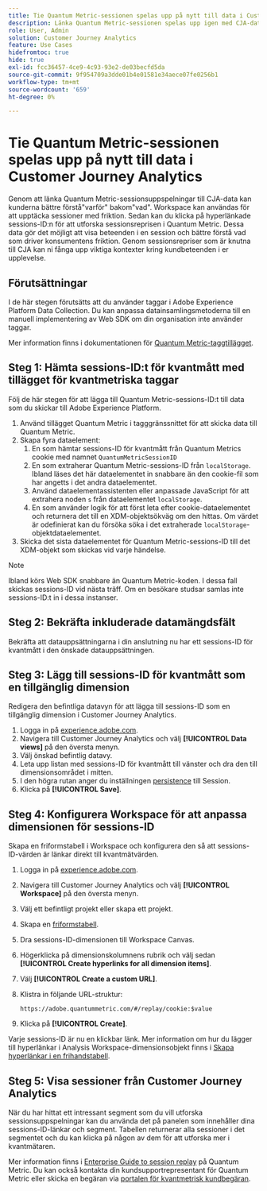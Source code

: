 ```yaml
---
title: Tie Quantum Metric-sessionen spelas upp på nytt till data i Customer Journey Analytics
description: Länka Quantum Metric-sessionen spelas upp igen med CJA-data för att bättre förstå"varför" bakom"vad".
role: User, Admin
solution: Customer Journey Analytics
feature: Use Cases
hidefromtoc: true
hide: true
exl-id: fcc36457-4ce9-4c93-93e2-de03becfd5da
source-git-commit: 9f954709a3dde01b4e01581e34aece07fe0256b1
workflow-type: tm+mt
source-wordcount: '659'
ht-degree: 0%

---
```


# Tie Quantum Metric-sessionen spelas upp på nytt till data i Customer Journey Analytics

Genom att länka Quantum Metric-sessionsuppspelningar till CJA-data kan kunderna bättre förstå&quot;varför&quot; bakom&quot;vad&quot;.  Workspace kan användas för att upptäcka sessioner med friktion. Sedan kan du klicka på hyperlänkade sessions-ID:n för att utforska sessionsreprisen i Quantum Metric.  Dessa data gör det möjligt att visa beteenden i en session och bättre förstå vad som driver konsumentens friktion.  Genom sessionsrepriser som är knutna till CJA kan ni fånga upp viktiga kontexter kring kundbeteenden i er upplevelse.

## Förutsättningar

I de här stegen förutsätts att du använder taggar i Adobe Experience Platform Data Collection. Du kan anpassa datainsamlingsmetoderna till en manuell implementering av Web SDK om din organisation inte använder taggar.

Mer information finns i dokumentationen för [Quantum Metric-taggtillägget](https://experienceleague.adobe.com/en/docs/experience-platform/destinations/catalog/analytics/quantum-metric).

## Steg 1: Hämta sessions-ID:t för kvantmått med tillägget för kvantmetriska taggar

Följ de här stegen för att lägga till Quantum Metric-sessions-ID:t till data som du skickar till Adobe Experience Platform.

1. Använd tillägget Quantum Metric i tagggränssnittet för att skicka data till Quantum Metric.
1. Skapa fyra dataelement:
   1. En som hämtar sessions-ID för kvantmått från Quantum Metrics cookie med namnet `QuantumMetricSessionID`
   1. En som extraherar Quantum Metric-sessions-ID från `localStorage`. Ibland läses det här dataelementet in snabbare än den cookie-fil som har angetts i det andra dataelementet.
   1. Använd dataelementassistenten eller anpassade JavaScript för att extrahera noden `s` från dataelementet `localStorage`.
   1. En som använder logik för att först leta efter cookie-dataelementet och returnera det till en XDM-objektsökväg om den hittas. Om värdet är odefinierat kan du försöka söka i det extraherade `localStorage`-objektdataelementet.
1. Skicka det sista dataelementet för Quantum Metric-sessions-ID till det XDM-objekt som skickas vid varje händelse.

>[!NOTE]
>Ibland körs Web SDK snabbare än Quantum Metric-koden. I dessa fall skickas sessions-ID vid nästa träff. Om en besökare studsar samlas inte sessions-ID:t in i dessa instanser.

## Steg 2: Bekräfta inkluderade datamängdsfält

Bekräfta att datauppsättningarna i din anslutning nu har ett sessions-ID för kvantmått i den önskade datauppsättningen.

## Steg 3: Lägg till sessions-ID för kvantmått som en tillgänglig dimension

Redigera den befintliga datavyn för att lägga till sessions-ID som en tillgänglig dimension i Customer Journey Analytics.

1. Logga in på [experience.adobe.com](https://experience.adobe.com).
1. Navigera till Customer Journey Analytics och välj **[!UICONTROL Data views]** på den översta menyn.
1. Välj önskad befintlig datavy.
1. Leta upp listan med sessions-ID för kvantmått till vänster och dra den till dimensionsområdet i mitten.
1. I den högra rutan anger du inställningen [persistence](/help/data-views/component-settings/persistence.md) till Session.
1. Klicka på **[!UICONTROL Save]**.

## Steg 4: Konfigurera Workspace för att anpassa dimensionen för sessions-ID

Skapa en friformstabell i Workspace och konfigurera den så att sessions-ID-värden är länkar direkt till kvantmätvärden.

1. Logga in på [experience.adobe.com](https://experience.adobe.com).
1. Navigera till Customer Journey Analytics och välj **[!UICONTROL Workspace]** på den översta menyn.
1. Välj ett befintligt projekt eller skapa ett projekt.
1. Skapa en [friformstabell](/help/analysis-workspace/visualizations/freeform-table/freeform-table.md).
1. Dra sessions-ID-dimensionen till Workspace Canvas.
1. Högerklicka på dimensionskolumnens rubrik och välj sedan **[!UICONTROL Create hyperlinks for all dimension items]**.
1. Välj **[!UICONTROL Create a custom URL]**.
1. Klistra in följande URL-struktur:

   ```
   https://adobe.quantummetric.com/#/replay/cookie:$value
   ```

1. Klicka på **[!UICONTROL Create]**.

Varje sessions-ID är nu en klickbar länk. Mer information om hur du lägger till hyperlänkar i Analysis Workspace-dimensionsobjekt finns i [Skapa hyperlänkar i en frihandstabell](/help/analysis-workspace/visualizations/freeform-table/freeform-table-hyperlinks.md).

## Steg 5: Visa sessioner från Customer Journey Analytics

När du har hittat ett intressant segment som du vill utforska sessionsuppspelningar kan du använda det på panelen som innehåller dina sessions-ID-länkar och segment. Tabellen returnerar alla sessioner i det segmentet och du kan klicka på någon av dem för att utforska mer i kvantmätaren.

Mer information finns i [Enterprise Guide to session replay](https://www.quantummetric.com/resources/ebook/the-enterprise-guide-to-session-replay) på Quantum Metric. Du kan också kontakta din kundsupportrepresentant för Quantum Metric eller skicka en begäran via [portalen för kvantmetrisk kundbegäran](https://community.quantummetric.com/s/public-support-page).
